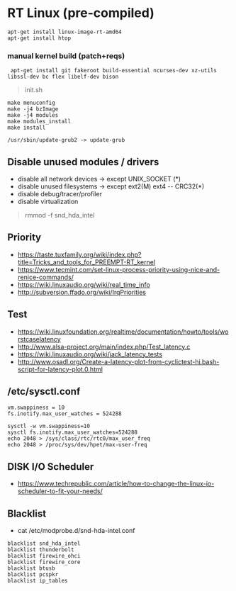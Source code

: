 # RT Linux (pre-compiled)

```
apt-get install linux-image-rt-amd64 
apt-get install htop
```

### manual kernel build (patch+reqs)

```
 apt-get install git fakeroot build-essential ncurses-dev xz-utils libssl-dev bc flex libelf-dev bison
```

> init.sh

```
make menuconfig
make -j4 bzImage
make -j4 modules
make modules_install
make install

/usr/sbin/update-grub2 -> update-grub
```

## Disable unused modules / drivers

- disable all network devices -> except UNIX_SOCKET (*)
- disable unused filesystems -> except ext2(M) ext4 -- CRC32(*)
- disable debug/tracer/profiler
- disable virtualization

> rmmod -f snd_hda_intel

## Priority

- https://taste.tuxfamily.org/wiki/index.php?title=Tricks_and_tools_for_PREEMPT-RT_kernel
- https://www.tecmint.com/set-linux-process-priority-using-nice-and-renice-commands/
- https://wiki.linuxaudio.org/wiki/real_time_info
- http://subversion.ffado.org/wiki/IrqPriorities

## Test

- https://wiki.linuxfoundation.org/realtime/documentation/howto/tools/worstcaselatency
- http://www.alsa-project.org/main/index.php/Test_latency.c
- https://wiki.linuxaudio.org/wiki/jack_latency_tests
- http://www.osadl.org/Create-a-latency-plot-from-cyclictest-hi.bash-script-for-latency-plot.0.html

## /etc/sysctl.conf

```
vm.swappiness = 10
fs.inotify.max_user_watches = 524288
```

```
sysctl -w vm.swappiness=10
sysctl fs.inotify.max_user_watches=524288
echo 2048 > /sys/class/rtc/rtc0/max_user_freq
echo 2048 > /proc/sys/dev/hpet/max-user-freq
```

## DISK I/O Scheduler

- https://www.techrepublic.com/article/how-to-change-the-linux-io-scheduler-to-fit-your-needs/

## Blacklist

- cat /etc/modprobe.d/snd-hda-intel.conf 

```
blacklist snd_hda_intel
blacklist thunderbolt
blacklist firewire_ohci
blacklist firewire_core
blacklist btusb
blacklist pcspkr
blacklist ip_tables
```


